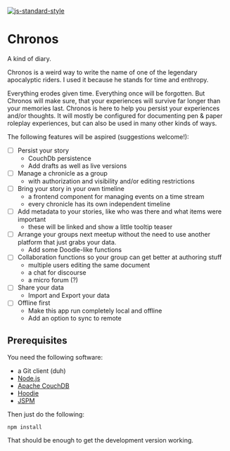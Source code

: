 [![js-standard-style](https://cdn.rawgit.com/feross/standard/master/badge.svg)](https://github.com/feross/standard)

# Chronos
A kind of diary.

Chronos is a weird way to write the name of one of the legendary apocalyptic riders. I used it because he stands for time and enthropy.

Everything erodes given time. Everything once will be forgotten. But Chronos will make sure, that your experiences will survive far longer
than your memories last. Chronos is here to help you persist your experiences and/or thoughts. It will mostly be configured for documenting
pen & paper roleplay experiences, but can also be used in many other kinds of ways.

The following features will be aspired (suggestions welcome!):

+ [ ] Persist your story
  - CouchDb persistence
  - Add drafts as well as live versions
+ [ ] Manage a chronicle as a group
  - with authorization and visibility and/or editing restrictions
+ [ ] Bring your story in your own timeline
  - a frontend component for managing events on a time stream
  - every chronicle has its own independent timeline
+ [ ] Add metadata to your stories, like who was there and what items were important
  - these will be linked and show a little tooltip teaser
+ [ ] Arrange your groups next meetup without the need to use another platform that just grabs your data.
  - Add some Doodle-like functions
+ [ ] Collaboration functions so your group can get better at authoring stuff
  - multiple users editing the same document
  - a chat for discourse
  - a micro forum (?)
+ [ ] Share your data
  - Import and Export your data
+ [ ] Offline first
  - Make this app run completely local and offline
  - Add an option to sync to remote



## Prerequisites
You need the following software:

+ a Git client (duh)
+ [Node.js](http://nodejs.org)
+ [Apache CouchDB](http://couchdb.apache.org/)
+ [Hoodie](http://hood.ie)
+ [JSPM](http://jspm.io)

Then just do the following:

`
npm install
`

That should be enough to get the development version working.
